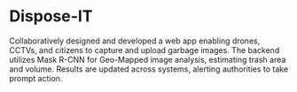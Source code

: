 # Dispose-IT
 Collaboratively designed and developed a web app enabling drones, CCTVs, and citizens to capture and upload garbage images. The backend utilizes Mask R-CNN for Geo-Mapped image analysis, estimating trash area and volume. Results are updated across systems, alerting authorities to take prompt action.
